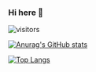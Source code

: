 ### Hi here 👋

![visitors](https://visitor-badge.glitch.me/badge?page_id=louzhedong.blog)

<!--
**louzhedong/louzhedong** is a ✨ _special_ ✨ repository because its `README.md` (this file) appears on your GitHub profile.

Here are some ideas to get you started:

- 🔭 I’m currently working on ...
- 🌱 I’m currently learning ...
- 👯 I’m looking to collaborate on ...
- 🤔 I’m looking for help with ...
- 💬 Ask me about ...
- 📫 How to reach me: ...
- 😄 Pronouns: ...
- ⚡ Fun fact: ...
-->

[![Anurag's GitHub stats](https://github-readme-stats.vercel.app/api?username=louzhedong)](https://github.com/anuraghazra/github-readme-stats)

[![Top Langs](https://github-readme-stats.vercel.app/api/top-langs/?username=louzhedong&layout=compact)](https://github.com/anuraghazra/github-readme-stats)
